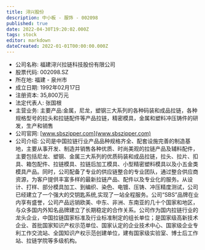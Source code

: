 ```yaml
---
title: 浔兴股份
description: 中小板 - 服饰 - 002098
published: true
date: 2022-04-30T19:20:02.000Z
tags: stock
editor: markdown
dateCreated: 2022-01-01T00:00:00.000Z
---
```


- 公司名称: 福建浔兴拉链科技股份有限公司
- 股票代码: 002098.SZ
- 所在地: 福建 - 泉州市
- 成立日期: 1992年02月17日
- 注册资本: 35,800万元
- 法定代表人: 张国根
- 主营业务: 主要产品:金属，尼龙，塑钢三大系列的各种码装和成品拉链，各种规格型号的拉头和拉链配件等产品拉链，精密模具，金属和塑料冲压铸件的研发，生产和销售
- 公司官网: [www.sbszipper.com](www.sbszipper.com)
- 公司介绍: 公司是中国拉链行业产品品种规格齐全、配套设施完善的制造基地，主要从事开发、制造并销售各种优质、时尚美观的拉链产品及辅料配件，主要包括尼龙、塑钢、金属三大系列的优质码装和成品拉链，拉头、拉片、扣具、箱包配件、拉链模具、拉链后加工模具、小型精密塑料模具以及小五金类模具产品。同时，公司配备了专业的供应链整合的专业团队，通过整合供应商资源，为客户提供丰富多样的最新拉链产品、配件以及专业化的服务。从设计、打样、部分模具加工、到编织、染色、电镀、压铸、冲压精度测试，公司已经建立了一个强大的交钥匙系统,实现了一站全程服务。公司“SBS”品牌在业内享有盛誉，公司产品远销欧美、中东、非洲、东南亚的几十个国家和地区，与众多国内外知名品牌建立了长期稳定的合作关系。公司作为国内拉链行业的龙头企业，中国拉链国家标准及行业标准制定的组长单位；是国家级高新技术企业、首批国家知识产权示范单位、国家认定的企业技术中心、国家级企业专利工作交流站、全国知识产权示范创建单位，建有国家级实验室、博士后工作站、拉链学院等多级机构。


